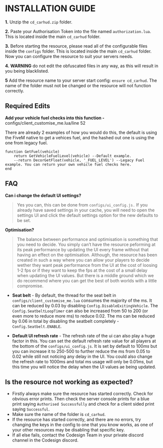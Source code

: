 # INSTALLATION GUIDE
**1.** Unzip the `cd_carhud.zip` folder.

**2.** Paste your Authorisation Token into the file named `authorization.lua`. This is located inside the main `cd_carhud` folder.

 **3.** Before starting the resource, please read all of the configurable files inside the `configs` folder. This is located inside the main `cd_carhud` folder. Now you can configure the resource to suit your servers needs.
 
 **4.** **WARNING** do not edit the obfuscated files in any way, as this will result in you being blacklisted.
 
 **5** Add the resource name to your server start config: `ensure cd_carhud`. The name of the folder must not be changed or the resource will not function correctly.

## Required Edits

**Add your vehicle fuel checks into this function -** configs/client_customise_me.lua/line 52

There are already 2 examples of how you would do this, the default is using the FiveM native to get a vehices fuel, and the hashed out one is using the one from legacy fuel.

    function GetFuel(vehicle)
	    return GetVehicleFuelLevel(vehicle) --Default example.
	    --return DecorGetFloat(vehicle, '_FUEL_LEVEL') --Legacy Fuel example. You can return your own vehicle fuel checks here.
    end


## FAQ

**Can i change the default UI settings?**
> Yes you can, this can be done from `configs/ui_config.js.` If you already have saved settings in your cache, you will need to open the settings UI and click the default settings option for the new defaults to be set.

**Optimisation?**
> The balance between performance and optimisation is something that you need to decide. You simply can’t have the resource peforming at its peak performance by updating the UI every frame without that having an effect on the optimisation. Although, the resource has been created in such a way where you can allow your players to decide wether they want peak performance from the UI at the cost of loosing 1-2 fps or if they want to keep the fps at the cost of a small delay when updating the UI values. But there is a middle ground which we do recommend where you can get the best of both worlds with a little compromise.

 - **Seat belt** - By default, the thread for the seat belt in `configs/client_customise_me.lua` consumes the majority of the ms. It can be reduced by 0.03 by disabling `Config.DisableExitingVehicle`. The `Config.SeatbeltLoopTimer` can also be increased from 50 to 200 (or even more to reduce more ms) to reduce 0.02. The ms can be reduced by 0.06 in total by disabling the seatbelt completely - `Config.Seatbelt.ENABLE`.

 - **Default UI refresh rate** - The refresh rate of the ui can also play a huge factor in this. You can set the default refresh rate value for all players at the bottom of the `configs/ui_config.js`. It is set by default to 100*ms* but you can increase it to 250-500 to further reduce the ms from 0.05 to 0.02 while still not noticing any delay in the UI. You could also change the refresh rate to 1000ms and total ms usage will only be 0.01*ms*, but this time you will notice the delay when the UI values ae being updated.





## Is the resource not working as expected?
- Firstly always make sure the resource has started correctly. Check for obvious error prints. Then check the server console prints for a blue print saying `Authorised Successfully` and check for a client sided print saying `Successful`.
- Make sure the name of the folder is `cd_carhud`.
- If the resource has started correctly, and there are no errors, try changing the keys in the config to one that you know works, as one of your other resources may be disabling that specific key.
- If all else fails, contact the Codesign Team in your private discord channel in the Codesign discord.

